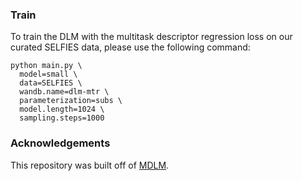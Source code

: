 ### Train
To train the DLM with the multitask descriptor regression loss on our curated SELFIES data, please use the following command:
```
python main.py \
  model=small \
  data=SELFIES \
  wandb.name=dlm-mtr \
  parameterization=subs \
  model.length=1024 \
  sampling.steps=1000
```


### Acknowledgements
This repository was built off of [MDLM](https://github.com/kuleshov-group/mdlm).

